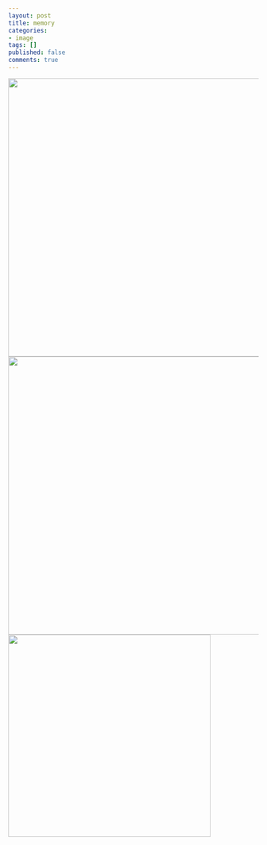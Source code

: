 ```yaml
---
layout: post
title: memory
categories:
- image
tags: []
published: false
comments: true
---
```

<p><a href="http://images.blogcn.com/2007/4/1/6/walkerwang,20070401105147.jpg" target="_blank"><img src="http://images.blogcn.com/2007/4/1/6/walkerwang,20070401105147.jpg" width="560" align="absMiddle" border="0" /></a><br /><a href="http://images.blogcn.com/2007/4/1/6/walkerwang,20070401105745.jpg" target="_blank"><img src="http://images.blogcn.com/2007/4/1/6/walkerwang,20070401105745.jpg" width="560" align="absMiddle" border="0" /></a><br /><a href="http://images.blogcn.com/2007/4/1/6/walkerwang,2007040110594.jpg" target="_blank"><img src="http://images.blogcn.com/2007/4/1/6/walkerwang,2007040110594.jpg" width="407" align="absMiddle" border="0" /></a> </p>
